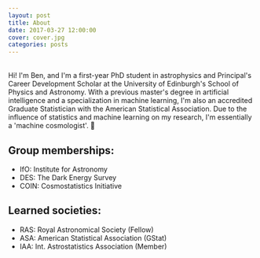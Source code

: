 ```yaml
---
layout: post
title: About
date: 2017-03-27 12:00:00
cover: cover.jpg
categories: posts
---
```


<br>
Hi! I'm Ben, and I'm a first-year PhD student in astrophysics and Principal's Career Development Scholar at the University of Edinburgh's School of Physics and Astronomy. With a previous master's degree in artificial intelligence and a specialization in machine learning, I'm also an accredited Graduate Statistician with the American Statistical Association. Due to the influence of statistics and machine learning on my research, I'm essentially a 'machine cosmologist'. 🙂

## Group memberships:

* IfO: Institute for Astronomy
* DES: The Dark Energy Survey
* COIN: Cosmostatistics Initiative

## Learned societies:

* RAS: Royal Astronomical Society (Fellow)
* ASA: American Statistical Association (GStat)
* IAA: Int. Astrostatistics Association (Member)
